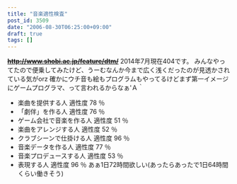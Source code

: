 ```yaml
---
title: "音楽適性検査"
post_id: 3509
date: "2006-08-30T06:25:00+09:00"
draft: true
tags: []
---
```



**~~http://www.shobi.ac.jp/feature/dtm/~~** 2014年7月現在404です。 みんなやってたので便乗してみたけど、うーむなんか今まで広く浅くだったのが見透かされている気がorz 確かにウチ音も絵もプログラムもやってるけどまず第一イメージにゲームプログラマ、って言われるからなぁ'Ａ｀

  * 楽曲を提供する人 適性度 78 ％
  * 「劇伴」を作る人 適性度 76 ％
  * ゲーム会社で音楽を作る人 適性度 51 ％
  * 楽曲をアレンジする人 適性度 52 ％
  * クラブシーンで仕掛ける人 適性度 96 ％
  * 音楽データを作る人 適性度 77 ％
  * 音楽プロデュースする人 適性度 53 ％
  * 表現する人 適性度 96 ％
あぁ1日72時間欲しい(あったらあったで1日64時間くらい働きそう)
